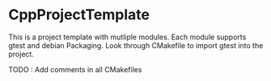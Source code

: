 # CppProjectTemplate
This is a project template with mutliple modules. Each module supports gtest and debian Packaging. Look through CMakefile to import gtest into the project.

TODO : Add comments in all CMakefiles

